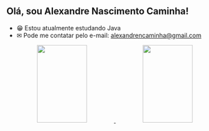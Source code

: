 ## Olá, sou Alexandre Nascimento Caminha!

- 😁 Estou atualmente estudando Java
- ✉ Pode me contatar pelo e-mail: alexandrencaminha@gmail.com

<div align="center">
  <a href="https://github.com/Alencaminha">
  <img height="180em" img width="48%" src="https://github-readme-stats.vercel.app/api?username=Alencaminha&show_icons=true&theme=radical&include_all_commits=true&count_private=true"/>
  <img height="180em" img width="48%" src="https://github-readme-stats.vercel.app/api/top-langs/?username=Alencaminha&layout=compact&langs_count=7&theme=radical"/>
</div>

